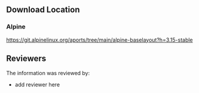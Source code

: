 ## Download Location

### Alpine

https://git.alpinelinux.org/aports/tree/main/alpine-baselayout?h=3.15-stable


## Reviewers

The information was reviewed by:

* add reviewer here